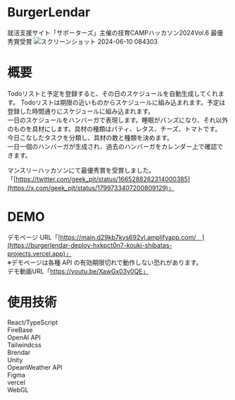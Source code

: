 # BurgerLendar    
就活支援サイト「サポーターズ」主催の技育CAMPハッカソン2024Vol.6 最優秀賞受賞
![スクリーンショット 2024-06-10 084303](https://github.com/shiv-ko/BurgerLendar/assets/166639750/bdf13f3b-22f8-4c14-a73a-ab3734b5d535)


# 概要    
Todoリストと予定を登録すると、その日のスケジュールを自動生成してくれます。
Todoリストは期限の近いものからスケジュールに組み込まれます。予定は登録した時間通りにスケジュールに組み込まれます。     
一日のスケジュールをハンバーガで表現します。睡眠がバンズになり、それ以外のものを具材にします。具材の種類はパティ、レタス、チーズ、トマトです。    
今日こなしたタスクを分類し、具材の数と種類を決めます。    
一日一個のハンバーガが生成され、過去のハンバーガをカレンダー上で確認できます。     

マンスリーハッカソンにて最優秀賞を受賞しました。     
「[https://twitter.com/geek_pjt/status/1665288262314000385](https://x.com/geek_pjt/status/1799733407200809129)」


# DEMO      
デモページ URL「[https://main.d29kb7kvs692vl.amplifyapp.com/　](https://burgerlendar-deploy-hxkpct0n7-kouki-shibatas-projects.vercel.app)」     
※デモページは各種 API の有効期限切れで動作しない恐れがあります。     
デモ動画URL「https://youtu.be/XawGx03y0QE」

# 使用技術     
React/TypeScript      
FireBase    
OpenAI API    
Tailwindcss    
Brendar    
Unity     
OpeanWeather API    
Figma    
vercel    
WebGL    
